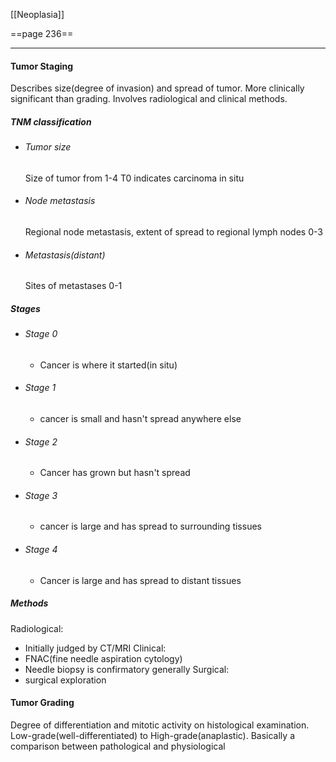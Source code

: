 [[Neoplasia]]

==page 236==
___
#### Tumor Staging
Describes size(degree of invasion) and spread of tumor. More clinically significant than grading. Involves radiological and clinical methods.
##### TNM classification
- ###### Tumor size
	Size of tumor from 1-4
	T0 indicates carcinoma in situ
- ###### Node metastasis
	Regional node metastasis, extent of spread to regional lymph nodes 0-3
- ###### Metastasis(distant)
	Sites of metastases 0-1

##### Stages
- ###### Stage 0
	- Cancer is where it started(in situ)
- ###### Stage 1
	- cancer is small and hasn't spread anywhere else
- ###### Stage 2
	- Cancer has grown but hasn't spread
- ###### Stage 3
	- cancer is large and has spread to surrounding tissues
- ###### Stage 4
	- Cancer is large and has spread to distant tissues


##### Methods
Radiological: 
- Initially judged by CT/MRI
Clinical:
- FNAC(fine needle aspiration cytology)
- Needle biopsy is confirmatory generally
Surgical:
- surgical exploration

#### Tumor Grading
Degree of differentiation and mitotic activity on histological examination. Low-grade(well-differentiated) to High-grade(anaplastic).
Basically a comparison between pathological and physiological

